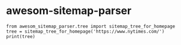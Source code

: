 # awesom-sitemap-parser

```
from awesom_sitemap_parser.tree import sitemap_tree_for_homepage
tree = sitemap_tree_for_homepage('https://www.nytimes.com/')
print(tree)

```
